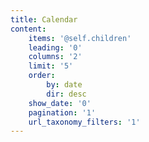 ```yaml
---
title: Calendar
content:
    items: '@self.children'
    leading: '0'
    columns: '2'
    limit: '5'
    order:
        by: date
        dir: desc
    show_date: '0'
    pagination: '1'
    url_taxonomy_filters: '1'
---
```


